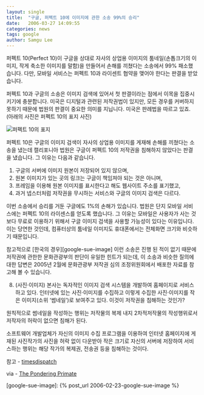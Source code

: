 ```yaml
---
layout: single
title:  "구글, 퍼펙트 10에 이미지에 관한 소송 99%의 승리"
date:   2006-03-27 14:09:55
categories: news
tags: google
author: Samgu Lee
---
```

퍼펙트 10(Perfect 10)이 구글을 상대로 자사의 상업용 이미지의 툼네일(손톱크기의 이미지, 작게 축소한 이미지를 말함)을 만들어서 손해를 끼쳤다는 소송에서 99% 패소했습니다. 다만, 모바일 서비스는 퍼펙트 10과 라이센트 협약을 맺어야 한다는 판결을 받았습니다.

퍼펙트 10과 구글의 소송은 이미지 검색에 있어서 첫 판결이라는 점에서 이목을 집중시키기에 충분합니다. 미국은 디지털과 관련된 저작권법이 있지만, 모든 경우를 커버하지 못하기 때문에 법원의 판결이 중요한 의미를 지닙니다. 미국은 판례법을 따르고 있죠. (아래의 사진은 퍼펙트 10의 표지 사진)

![퍼펙트 10의 표지](https://www.perfect10.com/popups/images/Mag_Pop_Spring_06_r2_c1.gif)

퍼펙트 10은 구글의 이미지 검색이 자사의 상업용 이미지를 게재해 손해를 끼쳤다는 소송을 냈는데 캘리포니아 법원은 구글이 퍼펙트 10의 저작권을 침해하지 않았다는 판결을 냈습니다. 그 이유는 다음과 같습니다.

1. 구글의 서버에 이미지 원본이 저장되어 있지 않으며,
2. 원본 이미지가 있는 곳의 링크는 구글이 책임져야 되는 것은 아니며,
3. 프레임을 이용해 원본 이미지를 표시한다고 해도 웹사이트 주소를 표기했고,
4. 과거 넵스터처럼 저작권을 무시하는 서비스와 구글의 이미지 검색은 다르다.

이번 소송에서 승리를 거둔 구글에도 1%의 손해가 있습니다. 법원은 단지 모바일 서비스에는 퍼펙트 10의 라이센스를 얻도록 했습니다. 그 이유는 모바일은 사용자가 사는 것 보다 무료로 이용하기 위해서 구글 이미지 검색을 사용할 가능성이 있다는 이유입니다. 이는 당연한 것인데, 컴퓨터상의 툼네일 이미지도 휴대폰에서는 전체화면 크기와 비슷하기 때문입니다.

참고적으로 [한국의 경우][google-sue-image] 이런 소송은 진행 된 적이 없기 때문에 저작권에 관한한 문화관광부의 판단이 유일한 힌트가 되는데, 이 소송과 비슷한 질의에 대한 답변은 2005년 2월에 문화관광부 저작권 심의 조정위원회에서 배포한 자료를 참고해 볼 수 있습니다.

8. (사진·이미지) 본사는 독자적인 이미지 검색 시스템을 개발하여 홈페이지로 서비스하고 있다. 인터넷에 있는 사진·이미지를 수집하고 이렇게 수집한 사진·이미지를 작은 이미지(소위 ‘썸네일’)로 보여주고 있다. 이것이 저작권을 침해하는 것인가?

원칙적으로 썸네일을 작성하는 행위는 저작물의 복제 내지 2차적저작물의 작성행위로서 저작자의 허락이 없으면 침해가 된다.

소프트웨어 개발업체가 자신의 이미지 수집 프로그램을 이용하여 인터넷 홈페이지에 게재된 사진작가의 사진을 허락 없이 다운받아 작은 크기로 자신의 서버에 저장하여 서비스하는 행위는 해당 작가의 복제권, 전송권 등을 침해하는 것이다. 

참고 - [timesdispatch](http://www.timesdispatch.com/servlet/Satellite?pagename=RTD%2FMGArticle%2FRTD_BasicArticle&c=MGArticle&cid=1137834957622&path=!business&s=1045855934855)

via - [The Pondering Primate](http://theponderingprimate.blogspot.com/2006/03/google-versus-perfect-10.html)

[google-sue-image]: {% post_url 2006-02-23-google-sue-image %}
